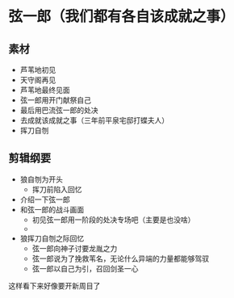 # 弦一郎（我们都有各自该成就之事）
## 素材

- 芦苇地初见
- 天守阁再见
- 芦苇地最终见面
- 弦一郎用开门献祭自己
- 最后用巴流弦一郎的处决
- 去成就该成就之事（三年前平泉宅邸打蝶夫人）
- 挥刀自刎
## 剪辑纲要
* 狼自刎为开头
	* 挥刀前陷入回忆
* 介绍一下弦一郎
* 和弦一郎的战斗画面
	* 初见弦一郎用一阶段的处决专场吧（主要是也没啥）
	* 
* 狼挥刀自刎之际回忆
	* 弦一郎向神子讨要龙胤之力
	* 弦一郎说为了挽救苇名，无论什么异端的力量都能够驾驭
	* 弦一郎以自己为引，召回剑圣一心

这样看下来好像要开新周目了
<!--stackedit_data:
eyJoaXN0b3J5IjpbMTUwMzM4ODY4N119
-->